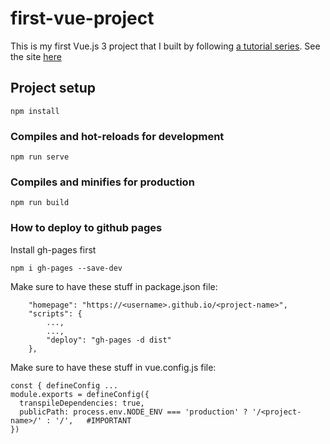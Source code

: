 # first-vue-project

This is my first Vue.js 3 project that I built by following [a tutorial series](https://www.youtube.com/playlist?list=PL4cUxeGkcC9hYYGbV60Vq3IXYNfDk8At1).
See the site [here](https://jeromepalayoor.github.io/first-vue-project/)

## Project setup
```
npm install
```

### Compiles and hot-reloads for development
```
npm run serve
```

### Compiles and minifies for production
```
npm run build
```

### How to deploy to github pages

Install gh-pages first

```
npm i gh-pages --save-dev
```

Make sure to have these stuff in package.json file:

```
    "homepage": "https://<username>.github.io/<project-name>",
    "scripts": {
        ...,
        ...,
        "deploy": "gh-pages -d dist"
    },
```

Make sure to have these stuff in vue.config.js file:

```
const { defineConfig ...
module.exports = defineConfig({
  transpileDependencies: true,
  publicPath: process.env.NODE_ENV === 'production' ? '/<project-name>/' : '/',   #IMPORTANT
})
```